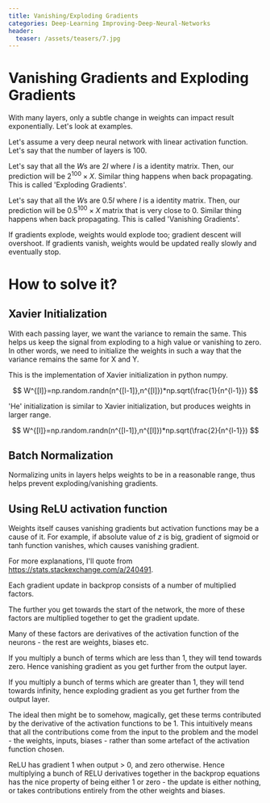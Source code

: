 ```yaml
---
title: Vanishing/Exploding Gradients
categories: Deep-Learning Improving-Deep-Neural-Networks
header:
  teaser: /assets/teasers/7.jpg
---
```


# Vanishing Gradients and Exploding Gradients

With many layers, only a subtle change in weights can impact result exponentially. Let's look at examples.

Let's assume a very deep neural network with linear activation function. Let's say that the number of layers is $100$.

Let's say that all the $W$s are $2I$ where $I$ is a identity matrix. Then, our prediction will be $2^{100}\times X$. Similar thing happens when back propagating. This is called 'Exploding Gradients'.

Let's say that all the $W$s are $0.5I$ where $I$ is a identity matrix. Then, our prediction will be $0.5^{100}\times X$ matrix that is very close to 0. Similar thing happens when back propagating. This is called 'Vanishing Gradients'.

If gradients explode, weights would explode too; gradient descent will overshoot. If gradients vanish, weights would be updated really slowly and eventually stop.

# How to solve it?

## Xavier Initialization

With each passing layer, we want the variance to remain the same. This helps us keep the signal from exploding to a high value or vanishing to zero. In other words, we need to initialize the weights in such a way that the variance remains the same for X and Y.

This is the implementation of Xavier initialization in python numpy.

$$
W^{[l]}=np.random.randn(n^{[l-1]},n^{[l]})*np.sqrt(\frac{1}{n^{l-1}})
$$

'He' initialization is similar to Xavier initialization, but produces weights in larger range.

$$
W^{[l]}=np.random.randn(n^{[l-1]},n^{[l]})*np.sqrt(\frac{2}{n^{l-1}})
$$

## Batch Normalization

Normalizing units in layers helps weights to be in a reasonable range, thus helps prevent exploding/vanishing gradients.

## Using ReLU activation function

Weights itself causes vanishing gradients but activation functions may be a cause of it. For example, if absolute value of $z$ is big, gradient of sigmoid or tanh function vanishes, which causes vanishing gradient.

For more explanations, I'll quote from https://stats.stackexchange.com/a/240491.

Each gradient update in backprop consists of a number of multiplied factors.

The further you get towards the start of the network, the more of these factors are multiplied together to get the gradient update.

Many of these factors are derivatives of the activation function of the neurons - the rest are weights, biases etc.

If you multiply a bunch of terms which are less than 1, they will tend towards zero. Hence vanishing gradient as you get further from the output layer.

If you multiply a bunch of terms which are greater than 1, they will tend towards infinity, hence exploding gradient as you get further from the output layer.

The ideal then might be to somehow, magically, get these terms contributed by the derivative of the activation functions to be 1. This intuitively means that all the contributions come from the input to the problem and the model - the weights, inputs, biases - rather than some artefact of the activation function chosen.

ReLU has gradient 1 when output > 0, and zero otherwise.
Hence multiplying a bunch of RELU derivatives together in the backprop equations has the nice property of being either 1 or zero - the update is either nothing, or takes contributions entirely from the other weights and biases.
